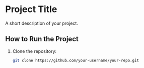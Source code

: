 # Project Title

A short description of your project.

## How to Run the Project

1. Clone the repository:
   ```bash
   git clone https://github.com/your-username/your-repo.git
